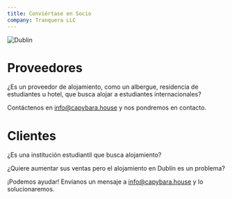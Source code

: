 ```yaml
---
title: Conviértase en Socio
company: Tranquera LLC
---
```


![Dublin](/images/dublin.jpg)

# Proveedores

¿Es un proveedor de alojamiento, como un albergue, residencia de estudiantes u hotel, que busca alojar a estudiantes internacionales?

Contáctenos en info@capybara.house y nos pondremos en contacto.


# Clientes

¿Es una institución estudiantil que busca alojamiento?

¿Quiere aumentar sus ventas pero el alojamiento en Dublín es un problema?

¡Podemos ayudar! Envíanos un mensaje a info@capybara.house y lo solucionaremos.
